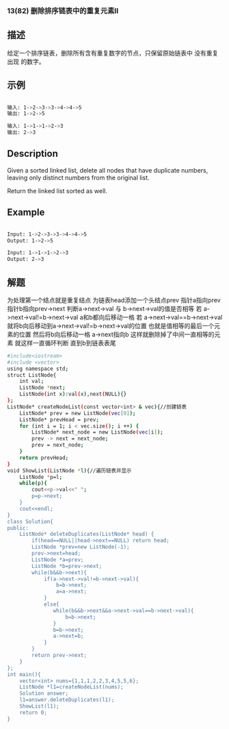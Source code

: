 ### 13(82) 删除排序链表中的重复元素Ⅱ

## 描述

给定一个排序链表，删除所有含有重复数字的节点，只保留原始链表中 没有重复出现 的数字。

## 示例
```bash

输入: 1->2->3->3->4->4->5
输出: 1->2->5

输入: 1->1->1->2->3
输出: 2->3

```

## Description

Given a sorted linked list, delete all nodes that have duplicate numbers, leaving only distinct numbers from the original list.

Return the linked list sorted as well.

## Example
```bash

Input: 1->2->3->3->4->4->5
Output: 1->2->5

Input: 1->1->1->2->3
Output: 2->3

```

## 解题
为处理第一个结点就是重复结点 为链表head添加一个头结点prev
指针a指向prev 指针b指向prev->next
判断a->next->val 与 b->next->val的值是否相等 
若 a->next->val!=b->next->val a和b都向后移动一格
若 a->next->val==b->next->val 就将b向后移动到a->next->val!=b->next->val的位置 也就是值相等的最后一个元素的位置 
然后将b向后移动一格 a->next指向b 这样就删除掉了中间一直相等的元素
就这样一直循环判断 直到b到链表表尾
```bash
#include<iostream>
#include <vector>
using namespace std;
struct ListNode{
    int val;
    ListNode *next;
    ListNode(int x):val(x),next(NULL){}
};
ListNode* createNodeList(const vector<int> & vec){//创建链表
    ListNode* prev = new ListNode(vec[0]);
    ListNode* prevHead = prev;
    for (int i = 1; i < vec.size(); i ++) {
        ListNode* next_node = new ListNode(vec[i]);
        prev -> next = next_node;
        prev = next_node;
    }
    return prevHead;
}
void ShowList(ListNode *l){//遍历链表并显示
    ListNode *p=l;
    while(p){
        cout<<p->val<<" ";
        p=p->next;
    }
    cout<<endl;
}
class Solution{
public:
    ListNode* deleteDuplicates(ListNode* head) {
        if(head==NULL||head->next==NULL) return head;
        ListNode *prev=new ListNode(-1);
        prev->next=head;
        ListNode *a=prev;
        ListNode *b=prev->next;
        while(b&&b->next){
            if(a->next->val!=b->next->val){
                b=b->next;
                a=a->next;
            }
            else{
               while(b&&b->next&&a->next->val==b->next->val){
                   b=b->next;
               }
               b=b->next;
               a->next=b;
            }
        }
        return prev->next;
    }
};
int main(){
    vector<int> nums={1,1,1,2,2,3,4,5,5,6};
    ListNode *l1=createNodeList(nums);
    Solution answer;
    l1=answer.deleteDuplicates(l1);
    ShowList(l1);
    return 0;
}
```